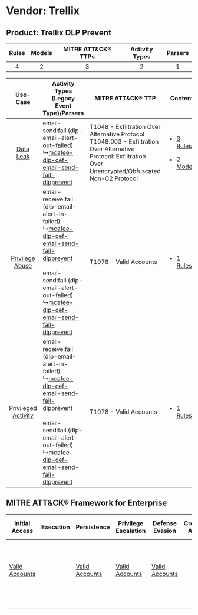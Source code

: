 Vendor: Trellix
===============
Product: Trellix DLP Prevent
----------------------------
| Rules | Models | MITRE ATT&CK® TTPs | Activity Types | Parsers |
|:-----:|:------:|:------------------:|:--------------:|:-------:|
|   4   |   2    |         3          |       2        |    1    |

|    Use-Case    | Activity Types (Legacy Event Type)/Parsers    | MITRE ATT&CK® TTP    | Content    |
|:----:| ---- | ---- | ---- |
|    [Data Leak](../../../UseCases/uc_data_leak.md)    |  email-send:fail (dlp-email-alert-out-failed)<br> ↳[mcafee-dlp-cef-email-send-fail-dlpprevent](Ps/pC_mcafeedlpcefemailsendfaildlpprevent.md)<br>    | T1048 - Exfiltration Over Alternative Protocol<br>T1048.003 - Exfiltration Over Alternative Protocol: Exfiltration Over Unencrypted/Obfuscated Non-C2 Protocol<br> | [<ul><li>3 Rules</li></ul><ul><li>2 Models</li></ul>](RM/r_m_trellix_trellix_dlp_prevent_Data_Leak.md) |
|     [Privilege Abuse](../../../UseCases/uc_privilege_abuse.md)     |  email-receive:fail (dlp-email-alert-in-failed)<br> ↳[mcafee-dlp-cef-email-send-fail-dlpprevent](Ps/pC_mcafeedlpcefemailsendfaildlpprevent.md)<br><br> email-send:fail (dlp-email-alert-out-failed)<br> ↳[mcafee-dlp-cef-email-send-fail-dlpprevent](Ps/pC_mcafeedlpcefemailsendfaildlpprevent.md)<br> | T1078 - Valid Accounts<br>    | [<ul><li>1 Rules</li></ul>](RM/r_m_trellix_trellix_dlp_prevent_Privilege_Abuse.md)    |
| [Privileged Activity](../../../UseCases/uc_privileged_activity.md) |  email-receive:fail (dlp-email-alert-in-failed)<br> ↳[mcafee-dlp-cef-email-send-fail-dlpprevent](Ps/pC_mcafeedlpcefemailsendfaildlpprevent.md)<br><br> email-send:fail (dlp-email-alert-out-failed)<br> ↳[mcafee-dlp-cef-email-send-fail-dlpprevent](Ps/pC_mcafeedlpcefemailsendfaildlpprevent.md)<br> | T1078 - Valid Accounts<br>    | [<ul><li>1 Rules</li></ul>](RM/r_m_trellix_trellix_dlp_prevent_Privileged_Activity.md)    |

MITRE ATT&CK® Framework for Enterprise
--------------------------------------
| Initial Access                                                      | Execution | Persistence                                                         | Privilege Escalation                                                | Defense Evasion                                                     | Credential Access | Discovery | Lateral Movement | Collection | Command and Control | Exfiltration                                                                                                                                                                                                                                         | Impact |
| ------------------------------------------------------------------- | --------- | ------------------------------------------------------------------- | ------------------------------------------------------------------- | ------------------------------------------------------------------- | ----------------- | --------- | ---------------- | ---------- | ------------------- | ---------------------------------------------------------------------------------------------------------------------------------------------------------------------------------------------------------------------------------------------------- | ------ |
| [Valid Accounts](https://attack.mitre.org/techniques/T1078)<br><br> |           | [Valid Accounts](https://attack.mitre.org/techniques/T1078)<br><br> | [Valid Accounts](https://attack.mitre.org/techniques/T1078)<br><br> | [Valid Accounts](https://attack.mitre.org/techniques/T1078)<br><br> |                   |           |                  |            |                     | [Exfiltration Over Alternative Protocol](https://attack.mitre.org/techniques/T1048)<br><br>[Exfiltration Over Alternative Protocol: Exfiltration Over Unencrypted/Obfuscated Non-C2 Protocol](https://attack.mitre.org/techniques/T1048/003)<br><br> |        |